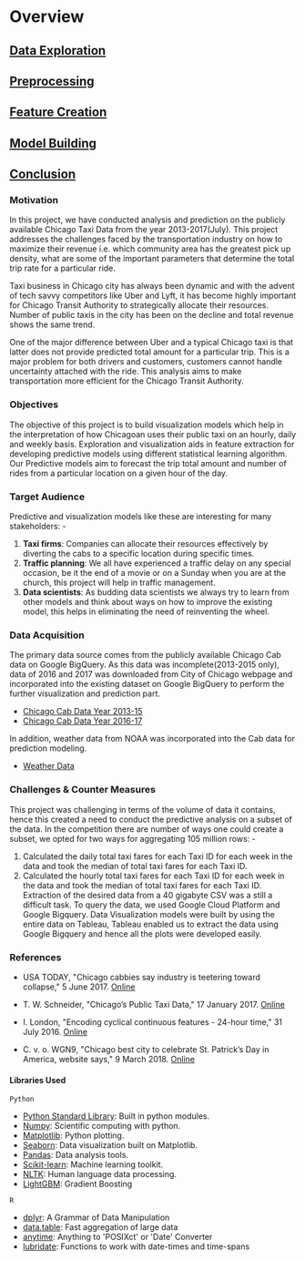 # Overview

## [Data Exploration](data_exploration/exploration.md)

## [Preprocessing](preprocessing/cleaning.md)

## [Feature Creation](feature_creation/features.md)

## [Model Building](model_building/model.md)

## [Conclusion](conclusion/conclusion.md)

### Motivation

In this project, we have conducted analysis and prediction on the publicly available Chicago Taxi Data from the year 2013-2017(July). This project addresses the challenges faced by the transportation industry on how to maximize their revenue i.e. which community area has the greatest pick up density, what are some of the important parameters that determine the total trip rate for a particular ride.

Taxi business in Chicago city has always been dynamic and with the advent of tech savvy competitors like Uber and Lyft, it has become highly important for Chicago Transit Authority to strategically allocate their resources. Number of public taxis in the city has been on the decline and total revenue shows the same trend.  

One of the major difference between Uber and a typical Chicago taxi is that latter does not provide predicted total amount for a particular trip. This is a major problem for both drivers and customers, customers cannot handle uncertainty attached with the ride. This analysis aims to make transportation more efficient for the Chicago Transit Authority. 

### Objectives

The objective of this project is to build visualization models which help in the interpretation of how Chicagoan uses their public taxi on an hourly, daily and weekly basis. Exploration and visualization aids in feature extraction for developing predictive models using different statistical learning algorithm. Our Predictive models aim to forecast the trip total amount and number of rides from a particular location on a given hour of the day.

### Target Audience

Predictive and visualization models like these are interesting for many stakeholders: -
1.	**Taxi firms**: Companies can allocate their resources effectively by diverting the cabs to a specific location during specific times. 
2.	**Traffic planning**: We all have experienced a traffic delay on any special occasion, be it the end of a movie or on a Sunday when you are at the church, this project will help in traffic management. 
3.	**Data scientists**: As budding data scientists we always try to learn from other models and think about ways on how to improve the existing model, this helps in eliminating the need of reinventing the wheel.

### Data Acquisition

The primary data source comes from the publicly available Chicago Cab data on Google BigQuery. As this data was incomplete(2013-2015 only), data of 2016 and 2017 was downloaded from City of Chicago webpage and incorporated into the existing dataset on Google BigQuery to perform the further visualization and prediction part.

* [Chicago Cab Data Year 2013-15](https://bigquery.cloud.google.com/table/bigquery-public-data:chicago_taxi_trips.taxi_trips?pli=1)
* [Chicago Cab Data Year 2016-17](https://data.cityofchicago.org/Transportation/Taxi-Trips/wrvz-psew)

In addition, weather data from NOAA was incorporated into the Cab data for prediction modeling.

* [Weather Data](https://www.ncdc.noaa.gov/cdo-web/search?datasetid=GHCND)

### Challenges & Counter Measures

This project was challenging in terms of the volume of data it contains, hence this created a need to conduct the predictive analysis on a subset of the data. In the competition there are number of ways one could create a subset, we opted for two ways for aggregating 105 million rows: -
1)	Calculated the daily total taxi fares for each Taxi ID for each week in the data and took the median of total taxi fares for each Taxi ID.
2)	Calculated the hourly total taxi fares for each Taxi ID for each week in the data and took the median of total taxi fares for each Taxi ID.
Extraction of the desired data from a 40 gigabyte CSV was a still a difficult task. To query the data, we used Google Cloud Platform and Google Bigquery.
Data Visualization models were built by using the entire data on Tableau, Tableau enabled us to extract the data using Google Bigquery and hence all the plots were developed easily.

### References

* USA TODAY, "Chicago cabbies say industry is teetering toward collapse," 5 June 2017. [Online](https://www.usatoday.com/story/news/2017/06/05/chicago-cabbies-say-industry-teetering-toward-collapse/102524634/)

* T. W. Schneider, "Chicago’s Public Taxi Data," 17 January 2017. [Online](http://toddwschneider.com/posts/chicago-taxi-data)

* I. London, "Encoding cyclical continuous features - 24-hour time," 31 July 2016. [Online](https://ianlondon.github.io/blog/encoding-cyclical-features-24hour-time)

* C. v. o. WGN9, "Chicago best city to celebrate St. Patrick’s Day in America, website says," 9 March 2018. [Online](http://wgntv.com/2018/03/09/chicago-best-place-to-celebrate-st-patricks-day-in-america-website-says/)

#### Libraries Used

`Python`
* [Python Standard Library](https://docs.python.org/2/library/): Built in python modules.
* [Numpy](http://www.numpy.org/): Scientific computing with python.
* [Matplotlib](http://matplotlib.org/): Python plotting.
* [Seaborn](http://seaborn.pydata.org/): Data visualization built on Matplotlib.
* [Pandas](http://pandas.pydata.org/): Data analysis tools.
* [Scikit-learn](http://scikit-learn.org/stable/): Machine learning toolkit.
* [NLTK](http://www.nltk.org/): Human language data processing.
* [LightGBM](http://lightgbm.readthedocs.io/en/latest/Python-Intro.html): Gradient Boosting

`R`
* [dplyr](https://cran.r-project.org/web/packages/dplyr/dplyr.pdf): A Grammar of Data Manipulation
* [data.table](https://cran.r-project.org/web/packages/data.table/data.table.pdf): Fast aggregation of large data
* [anytime](https://cran.r-project.org/web/packages/anytime/anytime.pdf): Anything to 'POSIXct' or 'Date' Converter
* [lubridate](https://cran.r-project.org/web/packages/lubridate/lubridate.pdf): Functions to work with date-times and time-spans

